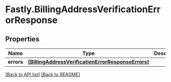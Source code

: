 # Fastly.BillingAddressVerificationErrorResponse

## Properties

Name | Type | Description | Notes
------------ | ------------- | ------------- | -------------
**errors** | [**[BillingAddressVerificationErrorResponseErrors]**](BillingAddressVerificationErrorResponseErrors.md) |  | [optional] 


[[Back to API list]](../../README.md#endpoints) [[Back to README]](../../README.md)
